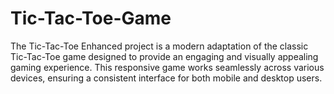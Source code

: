 # Tic-Tac-Toe-Game
The Tic-Tac-Toe Enhanced project is a modern adaptation of the classic Tic-Tac-Toe game designed to provide an engaging and visually appealing gaming experience. This responsive game works seamlessly across various devices, ensuring a consistent interface for both mobile and desktop users.
